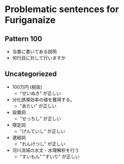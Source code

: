 # Problematic sentences for Furiganaize

## Pattern 100

- 当書に書いてある説明
- 何行目に対して行いますか

## Uncategoriezed

- 100万円 (税抜)
  - "ぜいぬき" が正しい
- 分化誘導効率の値を獲得する。
  - "あたい" が正しい
- 設置詞
  - "せっちし" が正しい
- 限定詞
  - "げんていし" が正しい
- 連結詞
  - "れんけつし" が正しい
- 河川流域の水文・水理解析を行う
  - "すいもん" "すいり" が正しい
